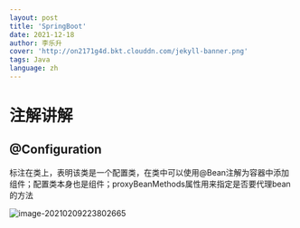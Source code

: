 ```yaml
---
layout: post
title: 'SpringBoot'
date: 2021-12-18
author: 李乐升
cover: 'http://on2171g4d.bkt.clouddn.com/jekyll-banner.png'
tags: Java
language: zh
---
```

# 注解讲解

## @Configuration

标注在类上，表明该类是一个配置类，在类中可以使用@Bean注解为容器中添加组件；配置类本身也是组件；proxyBeanMethods属性用来指定是否要代理bean的方法

![image-20210209223802665](C:\Users\asus\AppData\Roaming\Typora\typora-user-images\image-20210209223802665.png)